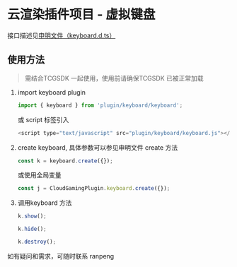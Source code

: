 # 云渲染插件项目 - 虚拟键盘

接口描述见[申明文件（keyboard.d.ts）](./keyboard.d.ts)

## 使用方法

> 需结合TCGSDK 一起使用，使用前请确保TCGSDK 已被正常加载

1. import keyboard plugin 

    ```javascript
    import { keyboard } from 'plugin/keyboard/keyboard';
    ```
    或 script 标签引入
    ```javascript
    <script type="text/javascript" src="plugin/keyboard/keyboard.js"></script>
    ```

2. create keyboard, 具体参数可以参见申明文件 create 方法

    ```javascript
    const k = keyboard.create({});
    ```
    或使用全局变量
    ```javascript
    const j = CloudGamingPlugin.keyboard.create({});
    ```

3. 调用keyboard 方法

    ```javascript
    k.show();

    k.hide();

    k.destroy();
    ```


如有疑问和需求，可随时联系 ranpeng